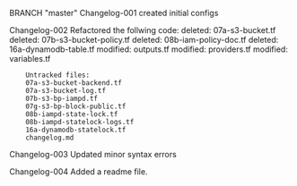 BRANCH "master" 
Changelog-001
created initial configs

Changelog-002
Refactored the follwing code:
        deleted:    07a-s3-bucket.tf
        deleted:    07b-s3-bucket-policy.tf
        deleted:    08b-iam-policy-doc.tf
        deleted:    16a-dynamodb-table.tf
        modified:   outputs.tf
        modified:   providers.tf
        modified:   variables.tf

        Untracked files:
        07a-s3-bucket-backend.tf
        07a-s3-bucket-log.tf
        07b-s3-bp-iampd.tf
        07g-s3-bp-block-public.tf
        08b-iampd-state-lock.tf
        08b-iampd-statelock-logs.tf
        16a-dynamodb-statelock.tf
        changelog.md

Changelog-003
        Updated minor syntax errors

Changelog-004
        Added a readme file.
